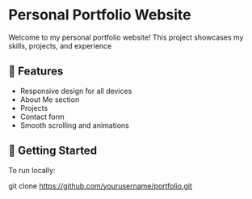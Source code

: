 # Personal Portfolio Website

Welcome to my personal portfolio website! This project showcases my skills, projects, and experience
## 🚀 Features

- Responsive design for all devices
- About Me section
- Projects 
- Contact form
- Smooth scrolling and animations


## 📁 Getting Started

To run locally:

git clone https://github.com/yourusername/portfolio.git
